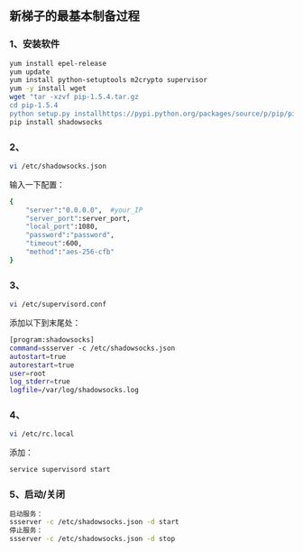 ## 新梯子的最基本制备过程  
### 1、安装软件
```bash
yum install epel-release
yum update
yum install python-setuptools m2crypto supervisor
yum -y install wget
wget "tar -xzvf pip-1.5.4.tar.gz
cd pip-1.5.4
python setup.py installhttps://pypi.python.org/packages/source/p/pip/pip-1.5.4.tar.gz#md5=834b2904f92d46aaa333267fb1c922bb" --no-check-certificate
pip install shadowsocks
```
### 2、
```bash
vi /etc/shadowsocks.json 
```
输入一下配置：
```bash
{
	"server":"0.0.0.0",  #your_IP
	"server_port":server_port,    
	"local_port":1080,
	"password":"password",
	"timeout":600,
	"method":"aes-256-cfb"
}
```
### 3、
```bash
vi /etc/supervisord.conf
```
添加以下到末尾处：
```bash
[program:shadowsocks]
command=ssserver -c /etc/shadowsocks.json
autostart=true
autorestart=true
user=root
log_stderr=true
logfile=/var/log/shadowsocks.log
```
### 4、
```bash
vi /etc/rc.local
```
添加：
```bash
service supervisord start
```
### 5、启动/关闭
```bash
启动服务：
ssserver -c /etc/shadowsocks.json -d start
停止服务：
ssserver -c /etc/shadowsocks.json -d stop
```
